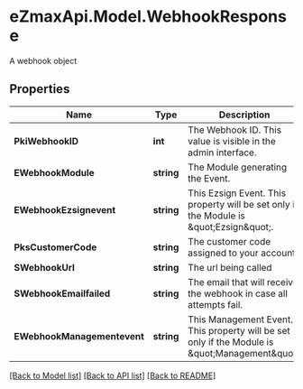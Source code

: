 # eZmaxApi.Model.WebhookResponse
A webhook object

## Properties

Name | Type | Description | Notes
------------ | ------------- | ------------- | -------------
**PkiWebhookID** | **int** | The Webhook ID. This value is visible in the admin interface. | 
**EWebhookModule** | **string** | The Module generating the Event. | 
**EWebhookEzsignevent** | **string** | This Ezsign Event. This property will be set only if the Module is \&quot;Ezsign\&quot;. | [optional] 
**PksCustomerCode** | **string** | The customer code assigned to your account | 
**SWebhookUrl** | **string** | The url being called | 
**SWebhookEmailfailed** | **string** | The email that will receive the webhook in case all attempts fail. | 
**EWebhookManagementevent** | **string** | This Management Event. This property will be set only if the Module is \&quot;Management\&quot;. | [optional] 

[[Back to Model list]](../README.md#documentation-for-models) [[Back to API list]](../README.md#documentation-for-api-endpoints) [[Back to README]](../README.md)

